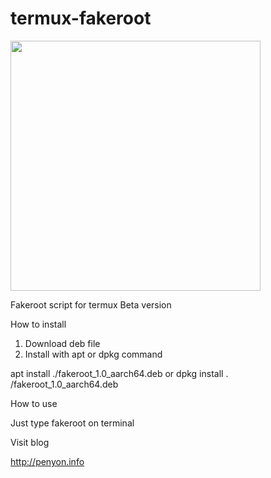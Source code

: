 # termux-fakeroot

<img src="https://github.com/Lexiie/termux-fakeroot/blob/master/screenshot/Screenshot_2018-08-25-01-11-06-601_com.termux.png" width="400" height="400" />

Fakeroot script for termux
Beta version

How to install

1. Download deb file
2. Install with apt or dpkg command 

apt install ./fakeroot_1.0_aarch64.deb
or
dpkg install . /fakeroot_1.0_aarch64.deb


How to use

Just type fakeroot on terminal


Visit blog

http://penyon.info
